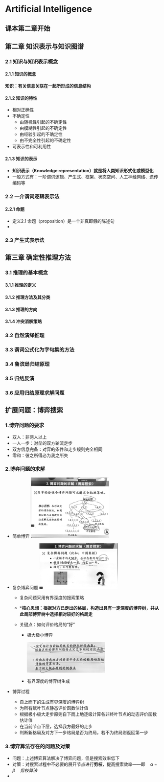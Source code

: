 # Artificial Intelligence

## 课本第二章开始

## 第二章 知识表示与知识图谱

### 2.1 知识与知识表示概念

#### 2.1.1 知识的概念

**知识：有关信息关联在一起所形成的信息结构**

#### 2.1.2 知识的特性

- 相对正确性
- 不确定性
  - 由随机性引起的不确定性
  - 由模糊性引起的不确定性
  - 由经验引起的不确定性
  - 由不完全性引起的不确定性
- 可表示性和可利用性

#### 2.1.3 知识的表示

- **知识表示（Knowledge representation）就是将人类知识形式化或模型化**
- 一般方式有：一阶谓词逻辑、产生式、框架、状态空间、人工神经网络、遗传编码等

### 2.2 一介谓词逻辑表示法

#### 2.2.1 命题

- 定义2.1 命题（proposition）是一个非真即假的陈述句
- 

### 2.3 产生式表示法

## 第三章 确定性推理方法

### 3.1 推理的基本概念

#### 3.1.1 推理的定义

#### 3.1.2 推理方法及其分类

#### 3.1.3 推理的方向

#### 3.1.4 冲突消解策略

### 3.2 自然演绎推理

### 3.3 谓词公式化为字句集的方法

### 3.4 鲁滨逊归结原理

### 3.5 归结反演

### 3.6 应用归结原理求解问题

## 扩展问题：博弈搜索

### 1.博弈问题的要求

- 双人：非两人以上
- 一人一步：对垒的双方轮流走步
- 双方信息完备：对弈的条件和走步规则完全相同
- 零和：彼之所得必为我之所失

### 2.博弈问题的求解

- 简单博弈
  <img src="Fundamental%20of%20Artificial%20Intelligence.assets/1665629324863.jpg" alt="1665629324863" style="zoom:25%;" />

- 复杂博弈问题
  <img src="Fundamental%20of%20Artificial%20Intelligence.assets/1665629441017.jpg" alt="1665629441017" style="zoom:25%;" />

  - 复杂问题采用有界深度的搜索策略

  - ***核心思想：根据对方已走出的格局，构造出具有一定深度的博弈树，并从此局部博弈树中选择相对较好的格局走**

  - 关键点：如何评价格局的“好”

    - 极大极小博弈

       <img src="Fundamental%20of%20Artificial%20Intelligence.assets/1665629771327.jpg" alt="1665629771327" style="zoom:25%;" />

    - 有界深度的博弈树生成

- 博弈过程

  - 自上而下的生成有界深度的博弈树
  - 为所有赋叶节点静态评价函数估计值
  - 根据极小极大走步原则自下而上地逐级计算各非终叶节点的动态评价函数估计值
  - 在当前节点下层，选择我方最好的走步
  - 判断新格局及对方下一步格局是否为终局，若不为终局则返回第一步

### 3.博弈算法存在的问题及对策

- 问题：上述博弈算法解决了博弈问题，但是搜索效率低下
- 对策：对搜索过程中不必要的展开节点进行**剪枝**，提高搜索效率——即$\quad\alpha - \beta\quad 剪枝算法$
- 